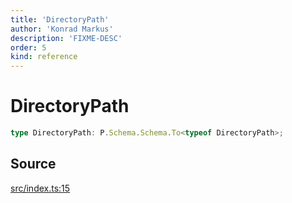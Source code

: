 ```yaml
---
title: 'DirectoryPath'
author: 'Konrad Markus'
description: 'FIXME-DESC'
order: 5
kind: reference
---
```


# DirectoryPath

```ts
type DirectoryPath: P.Schema.Schema.To<typeof DirectoryPath>;
```

## Source

[src/index.ts:15](https://github.com/konkerdotdev/tiny-filesystem-fp/blob/900743fd8cf49d9e7c3831c08b0b3c0dd3e06fb2/src/index.ts#L15)
